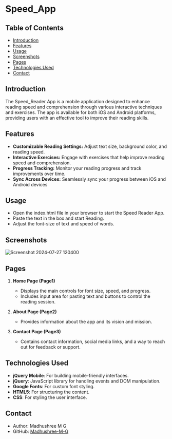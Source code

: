 # Speed_App
## Table of Contents
- [Introduction](#introduction)
- [Features](#features)
- [Usage](#usage)
- [Screenshots](#screenshots)
- [Pages](#pages)
- [Technologies Used](#technologies-used)
- [Contact](#contact)

## Introduction

The Speed_Reader App is a mobile application designed to enhance reading speed and comprehension through various interactive techniques and exercises. The app is available for both iOS and Android platforms, providing users with an effective tool to improve their reading skills.

## Features

- **Customizable Reading Settings:** Adjust text size, background color, and reading speed.
- **Interactive Exercises:** Engage with exercises that help improve reading speed and comprehension.
- **Progress Tracking:** Monitor your reading progress and track improvements over time.
- **Sync Across Devices:** Seamlessly sync your progress between iOS and Android devices

## Usage
- Open the index.html file in your browser to start the Speed Reader App.
- Paste the text in the box and start Reading.
-  Adjust the font-size of text and speed of words.
   
## Screenshots
![Screenshot 2024-07-27 120400](https://github.com/user-attachments/assets/d7501818-f6a8-4ad1-8614-42f3922500f9)

## Pages

1. **Home Page (Page1)**
   - Displays the main controls for font size, speed, and progress.
   - Includes input area for pasting text and buttons to control the reading session.

2. **About Page (Page2)**
   - Provides information about the app and its vision and mission.

3. **Contact Page (Page3)**
   - Contains contact information, social media links, and a way to reach out for feedback or support.

## Technologies Used

- **jQuery Mobile**: For building mobile-friendly interfaces.
- **jQuery**: JavaScript library for handling events and DOM manipulation.
- **Google Fonts**: For custom font styling.
- **HTML5**: For structuring the content.
- **CSS**: For styling the user interface.

## Contact
* Author: Madhushree M G
* GitHub: [Madhushree-M-G](https://github.com/Madhushree-M-G)

